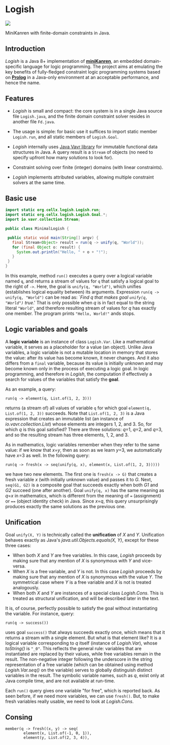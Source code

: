 # Logish

![](https://github.com/dragan-ivanovic/logish/workflows/build+tests/badge.svg)

MiniKanren with finite-domain constraints in Java.

## Introduction

_Logish_ is a Java 8+ implementation of
[**miniKanren**](http://minikanren.org/), an embedded domain-specific
language for logic programming. The project aims at emulating the key
benefits of fully-fledged constraint logic programming systems based on 
[**Prolog**](https://en.wikipedia.org/wiki/Prolog) in a Java-only 
environment at an acceptable performance, and hence the name.

## Features

  - _Logish_ is small and compact: the core system is in a single Java
    source file `Logish.java`, and the finite domain constraint solver
    resides in another file `Fd.java`.
  
  - The usage is simple: for basic use it suffices to import static
    member `Logish.run`, and all static members of `Logish.Goal`.
  
  - _Logish_ internally uses [Java Vavr library](https://www.vavr.io/)
    for immutable functional data structures in Java.  A query result
    is a `Stream` of objects (no need to specify upfront how many
    solutions to look for).
    
  - Constraint solving over finite (integer) domains (with linear
    constraints).
    
  - _Logish_ implements attributed variables, allowing multiple
    constraint solvers at the same time.
    
  
## Basic use

```java
import static org.cellx.logish.Logish.run;
import static org.cellx.logish.Logish.Goal.*;
import io.vavr.collection.Stream;

public class MinimalLogish {

 public static void main(String[] argv) {
   final Stream<Object> result = run(q -> unify(q, "World"));
   for (final Object o: result) {
     System.out.println("Hello, " + o + "!");
   }
 }
}
```

In this example, method `run()` executes a query over a logical variable
named `q`, and returns a stream of values for `q` that satisfy a
logical goal to the right of `->`.  Here, the goal is `unify(q,
"World")`, which unifies (establishes logical equality between)
its arguments.  Expression `run(q -> unify(q, "World")` can be read as: \`_Find q
that makes goal `unify(q, "World")` true_.' That is only possible when _q_ is in 
fact equal to the string literal `"World"`, and therefore resulting
stream of values for _q_ has exactly one member. The program prints
`"Hello, World!"` ands stops.


## Logic variables and goals

A **logic variable** is an instance of class `Logish.Var`.  Like a
mathematical variable, it serves as a placeholder for a value (an
object).  Unlike Java variables, a logic variable is not a mutable location in
memory that stores the value: after its value has become known, it
never changes.  And it also differs from a `final` variable, because its value 
is initially unknown and may become known only in the process of executing a logic goal. 
In logic programming, and therefore in _Logish_, the
computation if effectively a search for values of the variables that
satisfy the **goal**.

As an example, a query:

```
run(q -> element(q, List.of(1, 2, 3)))
```

returns (a stream of) all values of variable `q` for which goal `element(q,
List.of(1, 2, 3))` succeeds.  Note that `List.of(1, 2, 3)` is a Java
expression that creates an immutable list (an instance of
_io.vavr.collection.List_) whose elements are integers 1, 2, and 3.  So, for
which _q_ is this goal satisfied?  There are three solutions: _q_=1, _q_=2,
and _q_=3, and so the resulting stream has three elements, 1, 2, and 3.

As in mathematics, logic variables remember when they refer to the same value:
if we know that _x_=_y_, then as soon as we learn _y_=3, we
automatically have _x_=3 as well.  In the following
query:

```
run(q -> fresh(x -> seq(unify(q, x), element(x, List.of(1, 2, 3)))))
```

we have two new elements.  The first one is `fresh(x -> G)` that creates a
fresh variable _x_ (with initially unknown value) and passes it to _G_.  Next,
`seq(G1, G2)` is a composite goal that succeeds exactly
when both _G1_ and _G2_ succeed (one after another). Goal `unify(q, x)` has the same
meaning as _q_=_x_ in mathematics, which is different from the meaning of `=` 
(assignment) or `==` (object identity check) in Java.  Since _x_=_q_, this query unsurprisingly
produces exactly the same solutions as the previous one.  

## Unification

Goal `unify(X, Y)` is technically called the **unification** of _X_ and
_Y_.  Unification behaves exactly as Java's _java.util.Objects.equals(X, Y)_, except
for these three cases:

  * When both _X_ and _Y_ are free variables.  In this case, _Logish_ proceeds
    by making sure that any mention of _X_ is synonymous with _Y_ and
    vice-versa.
  * When _X_ is a free variable, and _Y_ is not.  In this case _Logish_
    proceeds by making sure that any mention of _X_ is synonymous with the
    value _Y_. The symmetrical case where _Y_ is a free variable and _X_ is
    not is treated analogously.
  * When both _X_ and _Y_ are instances of a special class _Logish.Cons_.
    This is treated as structural unification, and will be described later in
    the text.
    
It is, of course, perfectly possible to satisfy the goal without instantiating
the variable.  For instance, query:

```
run(q -> success())
```

uses goal `success()` that always succeeds exactly once, which means that it
returns a stream with a single element.  But what is that element like?  It is
a logical variable corresponding to _q_ itself (instance of _Logish.Var_),
whose _toString()_ is `"_0"`.  This reflects the general rule: variables that
are instantiated are replaced by their values, while free variables remain in
the result.  The non-negative integer following the underscore in the string
representation of a free variable (which can be obtained using method
_Logish.Var.seq()_ on the variable) serves to globally distinguish distinct
variables in the result. The symbolic variable names, such as _q_, exist only
at Java compile time, and are not available at run-time.

Each `run()` query gives one variable "for free", which is reported back. As
seen before, if we need more variables, we can use `fresh()`.  But, to make
fresh variables really usable, we need to look at _Logish.Cons_.

## Consing



```
member(q -> fresh((x, y) -> seq(
        element(x, List.of(-1, 0, 1)),
        element(y, List.of(2, 3, 4)),
        
```

